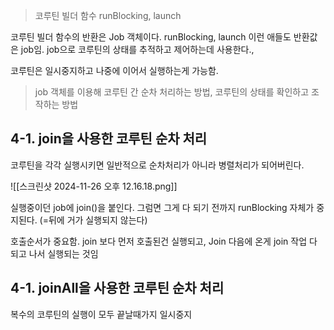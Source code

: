> 코루틴 빌더 함수 runBlocking, launch

코루틴 빌더 함수의 반환은 Job 객체이다.  runBlocking, launch 이런 애들도 반환값은 job임. job으로 코루틴의 상태를 추적하고 제어하는데 사용한다.,

코루틴은 일시중지하고 나중에 이어서 실행하는게 가능함.

> job 객체를 이용해 코루틴 간 순차 처리하는 방법, 코루틴의 상태를 확인하고 조작하는 방법


## 4-1. join을 사용한 코루틴 순차 처리

코루틴을 각각 실행시키면 일반적으로 순차처리가 아니라 병렬처리가 되어버린다. 

![[스크린샷 2024-11-26 오후 12.16.18.png]]

실행중이던 job에 join()을 붙인다. 그럼면 그게 다 되기 전까지 runBlocking 자체가 중지된다. (=뒤에 거가 실행되지 않는다) 


호출순서가 중요함. join 보다 먼저 호출된건 실행되고, Join 다음에 온게 join 작업 다 되고 나서 실행되는 것임

## 4-1. joinAll을 사용한 코루틴 순차 처리
복수의 코루틴의 실행이 모두 끝날때가지 일시중지